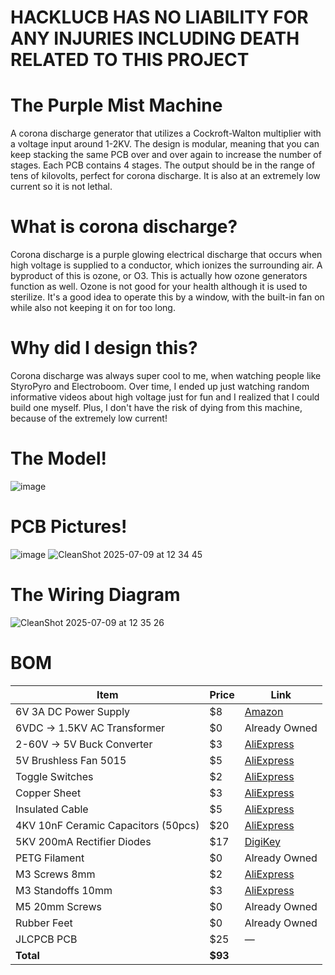# HACKLUCB HAS NO LIABILITY FOR ANY INJURIES INCLUDING DEATH RELATED TO THIS PROJECT 


# The Purple Mist Machine
A corona discharge generator that utilizes a Cockroft-Walton multiplier with a voltage input around 1-2KV. The design is modular, meaning that you can keep stacking the same PCB over and over again to increase the number of stages. Each PCB contains 4 stages. The output should be in the range of tens of kilovolts, perfect for corona discharge. It is also at an extremely low current so it is not lethal.

# What is corona discharge?
Corona discharge is a purple glowing electrical discharge that occurs when high voltage is supplied to a conductor, which ionizes the surrounding air. A byproduct of this is ozone, or O3. This is actually how ozone generators function as well. Ozone is not good for your health although it is used to sterilize. It's a good idea to operate this by a window, with the built-in fan on while also not keeping it on for too long.

# Why did I design this?
Corona discharge was always super cool to me, when watching people like StyroPyro and Electroboom. Over time, I ended up just watching random informative videos about high voltage just for fun and I realized that I could build one myself. Plus, I don't have the risk of dying from this machine, because of the extremely low current! 

# The Model!
![image](https://github.com/user-attachments/assets/9f3bd439-8dbb-49a2-9fb6-765e33091b0e)

# PCB Pictures!
![image](https://github.com/user-attachments/assets/d217783d-b4d6-4328-bf17-4858f0eb2daa)
![CleanShot 2025-07-09 at 12 34 45](https://github.com/user-attachments/assets/6178da21-5217-4643-8de0-f105696a82fa)


# The Wiring Diagram
![CleanShot 2025-07-09 at 12 35 26](https://github.com/user-attachments/assets/edb75a9a-a3f3-49fa-8b64-cb7f406cc633)

# BOM

| Item                                      | Price | Link                                                                                  |
|-------------------------------------------|-------|----------------------------------------------------------------------------------------|
| 6V 3A DC Power Supply                     | $8    | [Amazon](https://www.amazon.com/6V-Power-Supply-COOLM-Transformer/dp/B08BCBZ632)      |
| 6VDC -> 1.5KV AC Transformer              | $0    | Already Owned                                                                         |
| 2-60V -> 5V Buck Converter                | $3    | [AliExpress](https://www.aliexpress.us/item/3256806811379418.html)                    |
| 5V Brushless Fan 5015                     | $5    | [AliExpress](https://www.aliexpress.us/item/3256806120222119.html)                    |
| Toggle Switches                           | $2    | [AliExpress](https://www.aliexpress.us/item/2255800787248498.html)                    |
| Copper Sheet                              | $3    | [AliExpress](https://www.aliexpress.us/item/3256806729284159.html)                    |
| Insulated Cable                           | $5    | [AliExpress](https://www.aliexpress.us/item/3256806379805687.html)                    |
| 4KV 10nF Ceramic Capacitors (50pcs)       | $20   | [AliExpress](https://www.aliexpress.us/item/3256806874066306.html)                    |
| 5KV 200mA Rectifier Diodes                | $17   | [DigiKey](https://www.digikey.com/en/products/detail/good-ark-semiconductor/GSR5000/21073622) |
| PETG Filament     | $0    | Already Owned                                                                         |
| M3 Screws 8mm                             | $2    | [AliExpress](https://www.aliexpress.us/item/3256806983352954.html)                    |
| M3 Standoffs 10mm                         | $3    | [AliExpress](https://www.aliexpress.us/item/3256805275813321.html)                    |
| M5 20mm Screws                            | $0    | Already Owned                                                                         |
| Rubber Feet                               | $0    | Already Owned                                                                         |
| JLCPCB PCB                                | $25    | —                                                                                      |
| **Total**                                 | **$93** |                                                                                        |
